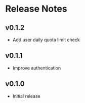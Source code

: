 # Release Notes

## v0.1.2

- Add user daily quota limit check

## v0.1.1

- Improve authentication

## v0.1.0

- Initial release
